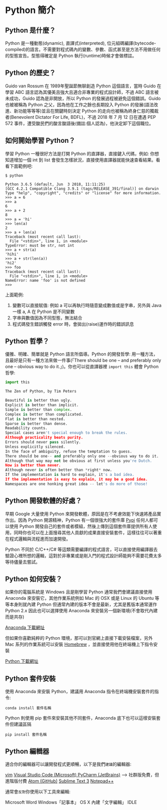 # Python 簡介


## Python 是什麼？ 

Python 是一種動態(dynamic), 直譯式(interpreted), 位元組碼編譯(bytecode-compiled)的語言。不需要對程式碼內的變數、參數、函式甚至是方法不用做任何的型態宣告。型態得確定是 Python 執行(runtime)時候才會做標註。


## Python 的歷史？

Guido van Rossum 在 1989年聖誕節無聊創造 Python 這個語言，當時 Guido 在學習 ABC 語言認為其優美且強大且適合非專業的程式設計師，不過 ABC 語言被未成功，Guido 認為是非開放，所以 Python 的發展過程被避免這個錯誤。Guido 也被被稱為 Python 之父，因為他在工作之餘也長期投入 Python 的發展(語法改進、新功能等等等)並且在關鍵時刻決定 Python 的走向也被稱為終身仁慈的獨裁者(Benevolent Dictator For Life, BDFL)，不過 2018 年 7 月 12 日在遭遇 PEP 572 事件，遭受酸民們的酸言酸語後(備註:個人認為)，他決定卸下這個職位。


## 如何開始學習 Python？

學習 Python 一種很好方法是打開 Python 的直譯器，直接鍵入代碼，例如: 你想知道增加一個 int 到 list 會發生怎樣狀況，直接使用直譯器就能快速查看結果。看看下面範例吧:

```
$ python

Python 3.6.5 (default, Jun  3 2018, 11:11:25)
[GCC 4.2.1 Compatible Clang 3.9.1 (tags/RELEASE_391/final)] on darwin
Type "help", "copyright", "credits" or "license" for more information.
>>> a = 6
>>> a
6
>>> a + 2
8
>>> a = 'hi'
>>> len(a)
2
>>> a + len(a)
Traceback (most recent call last):
  File "<stdin>", line 1, in <module>
TypeError: must be str, not int
>>> a + str(a)
'hihi'
>>> a + str(len(a))
'hi2'
>>> foo
Traceback (most recent call last):
  File "<stdin>", line 1, in <module>
NameError: name 'foo' is not defined
>>>
```

上面範例:
1. 變數可以直接賦值: 例如 a 可以再執行時隨意變成數值或是字串，另外與 Java 一樣 a, A 在 Python 是不同變數
2. 字串與數值因為不同型態，無法結合
3. 程式碼發生錯誤觸發 error 時，會拋出(raise)運作時的錯誤訊息


## Python 哲學？

優雅、明確、簡單就是 Python 語言所倡導。Python 的開發哲學: 用一種方法，且最好是只有一種方法來做一件事(「There should be one – and preferably only one – obvious way to do it.」)。你也可以從直譯器裡 `import this` 體會 Python 哲學:

```python
import this

The Zen of Python, by Tim Peters

Beautiful is better than ugly.
Explicit is better than implicit.
Simple is better than complex.
Complex is better than complicated.
Flat is better than nested.
Sparse is better than dense.
Readability counts.
Special cases aren't special enough to break the rules.
Although practicality beats purity.
Errors should never pass silently.
Unless explicitly silenced.
In the face of ambiguity, refuse the temptation to guess.
There should be one-- and preferably only one --obvious way to do it.
Although that way may not be obvious at first unless you're Dutch.
Now is better than never.
Although never is often better than *right* now.
If the implementation is hard to explain, it's a bad idea.
If the implementation is easy to explain, it may be a good idea.
Namespaces are one honking great idea -- let's do more of those!
```

## Python 開發軟體的好處？

早期 Google 大量使用 Python 來開發軟體，原因是在不考慮效能下快速將產品實作出。因為 Python 開源精神，Python 有一個很強大的套件庫 [Pypi](https://pypi.org/) 任何人都可以使用 Python 開發自己的套件或者模組，然後上傳到這個套件庫提供所有人使用，同時你也可以在上面搜尋其他人貢獻的成果直接安裝套件，這樣往往可以著重在程式邏輯與流程進而加速開發。

Python 不同於 C/C++/C# 等這類需要編譯的程式語言，可以直接使用編譯器去驗證心裡所想的邏輯，這對於非專業或是剛入門的程式設計師能夠不需要花費太多等待儘量去嘗試。


## Python 如何安裝？

如果你的電腦系統是 Windows 且是剛學習 Python 通常我們會建議直接使用 Anaconda 來安裝它，其他作業系統例如 Mac 的 OSX 或是 Linux 的 Ubuntu 等等本身則就內建 Python 但通常內建的版本不會是最新，尤其是舊版本通常運作 Python 2.x 因此也可以選擇使用 Anaconda 來安裝另一個新環境(不會取代內建而是共存)

[Anaconda 下載網址](https://www.anaconda.com/download/)


但如果你喜歡純粹的 Python 環境，那可以到官網上直接下載安裝檔案，另外 Mac 系列的作業系統可以安裝 [Homebrew](https://brew.sh/index_zh-tw) ，並直接使用他在終端機上下指令安裝

[Python 下載網址](https://www.python.org/downloads/)


## Python 套件安裝

使用 Anaconda 來安裝 Python，建議用 Anaconda 指令在終端機安裝套件的指令:

```
conda install 套件名稱
```

Python 則使用 pip 套件來安裝其他不同套件，Anaconda 底下也可以這樣安裝套件但建議區隔

```
pip install 套件名稱
```


## Python 編輯器

適合你的編輯器可以讓開發程式更順暢，以下是我們`建議`的編輯器:

[vim](https://www.vim.org/)
[Visual Studio Code (Microsoft) ](https://code.visualstudio.com/)
[PyCharm (JetBrains)](https://www.jetbrains.com/pycharm/) --> 社群版免費，但進階版付費
[Atom (GitHub)](https://atom.io/)
[Sublime Text 3](https://www.sublimetext.com/)
[Notepad++](http://notepad-plus-plus.org/)


通常會`反對`你使用以下工具來編輯:

Microsoft Word
Windows「記事本」
OS X 內建「文字編輯」
IDLE